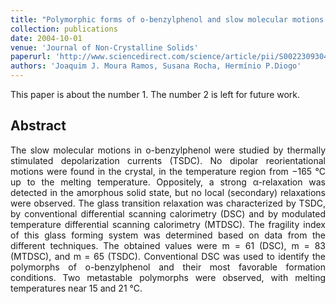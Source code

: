 ```yaml
---
title: "Polymorphic forms of o-benzylphenol and slow molecular motions in the amorphous state"
collection: publications
date: 2004-10-01
venue: 'Journal of Non-Crystalline Solids'
paperurl: 'http://www.sciencedirect.com/science/article/pii/S0022309304006271'
authors: 'Joaquim J. Moura Ramos, Susana Rocha, Hermínio P.Diogo'
---
```

This paper is about the number 1. The number 2 is left for future work.

<h2> Abstract </h2>
<p align= "justify">
The slow molecular motions in o-benzylphenol were studied by thermally stimulated depolarization currents (TSDC). No dipolar reorientational motions were found in the crystal, in the temperature region from −165 °C up to the melting temperature. Oppositely, a strong α-relaxation was detected in the amorphous solid state, but no local (secondary) relaxations were observed. The glass transition relaxation was characterized by TSDC, by conventional differential scanning calorimetry (DSC) and by modulated temperature differential scanning calorimetry (MTDSC). The fragility index of this glass forming system was determined based on data from the different techniques. The obtained values were m = 61 (DSC), m = 83 (MTDSC), and m = 65 (TSDC). Conventional DSC was used to identify the polymorphs of o-benzylphenol and their most favorable formation conditions. Two metastable polymorphs were observed, with melting temperatures near 15 and 21 °C.
